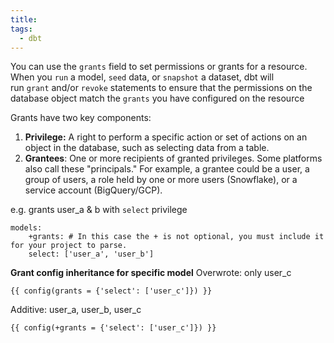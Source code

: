 ```yaml
---
title: 
tags:
  - dbt
---
```

You can use the `grants` field to set permissions or grants for a resource. When you `run` a model, `seed` data, or `snapshot` a dataset, dbt will run `grant` and/or `revoke` statements to ensure that the permissions on the database object match the `grants` you have configured on the resource

Grants have two key components:

1. **Privilege:** A right to perform a specific action or set of actions on an object in the database, such as selecting data from a table.
2. **Grantees**: One or more recipients of granted privileges. Some platforms also call these "principals." For example, a grantee could be a user, a group of users, a role held by one or more users (Snowflake), or a service account (BigQuery/GCP).

e.g. grants user_a & b with `select` privilege
```
models:  
	+grants: # In this case the + is not optional, you must include it for your project to parse.  
	select: ['user_a', 'user_b']
```

**Grant config inheritance for specific model**
Overwrote: only user_c
```
{{ config(grants = {'select': ['user_c']}) }}
```
Additive: user_a, user_b, user_c
```
{{ config(+grants = {'select': ['user_c']}) }}
```
